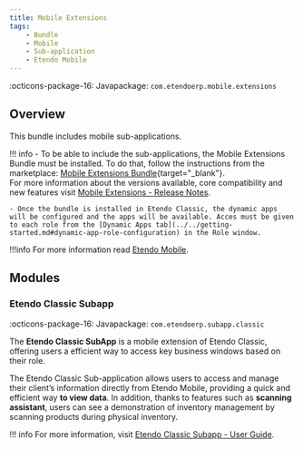 ```yaml
---
title: Mobile Extensions
tags: 
    - Bundle
    - Mobile
    - Sub-application
    - Etendo Mobile
---
```

:octicons-package-16: Javapackage: `com.etendoerp.mobile.extensions`


## Overview

This bundle includes mobile sub-applications.

!!! info
    - To be able to include the sub-applications, the Mobile Extensions Bundle must be installed. To do that, follow the instructions from the marketplace: [Mobile Extensions Bundle](https://marketplace.etendo.cloud/#/product-details?module=55A7EF64F7FA43449B249DA7F8E14589){target="\_blank"}. <br>
    For more information about the versions available, core compatibility and new features visit [Mobile Extensions - Release Notes](../../../../whats-new/release-notes/etendo-mobile/bundles/mobile-extensions/release-notes.md). <br>

    - Once the bundle is installed in Etendo Classic, the dynamic apps will be configured and the apps will be available. Acces must be given to each role from the [Dynamic Apps tab](../../getting-started.md#dynamic-app-role-configuration) in the Role window.

!!!info
    For more information read [Etendo Mobile](../../../../user-guide/etendo-mobile/getting-started.md).


## Modules

### Etendo Classic Subapp
:octicons-package-16: Javapackage: `com.etendoerp.subapp.classic`   

The **Etendo Classic SubApp** is a mobile extension of Etendo Classic, offering users a efficient way to access key business windows based on their role. 

The Etendo Classic Sub-application allows users to access and manage their client’s information directly from Etendo Mobile, providing a quick and efficient way **to view data**. In addition, thanks to features such as **scanning assistant**, users can see a demonstration of inventory management by scanning products during physical inventory.

 !!! info
    For more information, visit [Etendo Classic Subapp - User Guide](./etendo-classic-subapp.md).
